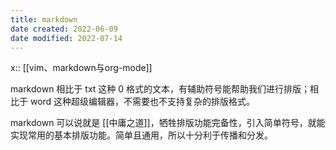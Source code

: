 ```yaml
---
title: markdown
date created: 2022-06-09
date modified: 2022-07-14
---
```


x:: [[vim、markdown与org-mode]]

markdown 相比于 txt 这种 0 格式的文本，有辅助符号能帮助我们进行排版；相比于 word 这种超级编辑器，不需要也不支持复杂的排版格式。

markdown 可以说就是 [[中庸之道]]，牺牲排版功能完备性，引入简单符号，就能实现常用的基本排版功能。简单且通用，所以十分利于传播和分发。
